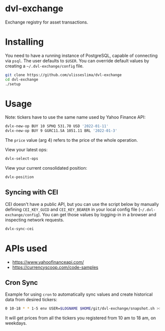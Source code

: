 # dvl-exchange
Exchange registry for asset transactions.

# Installing
You need to have a running instance of PostgreSQL, capable of connecting via `psql`. The user defaults to `$USER`. You can override default values by creating a `~/.dvl-exchange/config` file.

```bash
git clone https://github.com/ulisseslima/dvl-exchange
cd dvl-exchange
./setup
```

# Usage
Note: tickers have to use the same name used by Yahoo Finance API:
```bash
dvlx-new-op BUY 10 SPHQ 531.70 USD '2022-01-11'
dvlx-new-op BUY 9 GGRC11.SA 1051.11 BRL '2022-01-3'
```
The `price` value (arg 4) refers to the price of the whole operation.

View your latest ops:
```bash
dvlx-select-ops
```

View your current consolidated position:
```bash
dvlx-position
```

## Syncing with CEI
CEI doesn't have a public API, but you can use the script below by manually defining `CEI_KEY_GUID` and `CEI_KEY_BEARER` in your local config file (`~/.dvl-exchange/config`). You can get those values by logging-in in a browser and inspecting network requests. 

```bash
dvlx-sync-cei
```

# APIs used
* https://www.yahoofinanceapi.com/
* https://currencyscoop.com/code-samples

## Cron Sync
Example for using `cron` to automatically sync values and create historical data from desired tickers:
```bash
0 10-18 * * 1-5 env USER=$LOGNAME $HOME/git/dvl-exchange/snapshot.sh >> /tmp/general.log
```

It will get prices from all the tickers you registered from 10 am to 18 am, on weekdays.